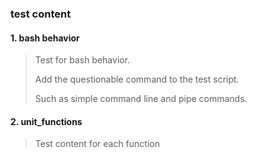 ### test content
#### 1. bash behavior
> Test for bash behavior.
>
> Add the questionable command to the test script.
>
> Such as simple command line and pipe commands.

#### 2. unit_functions
> Test content for each function
